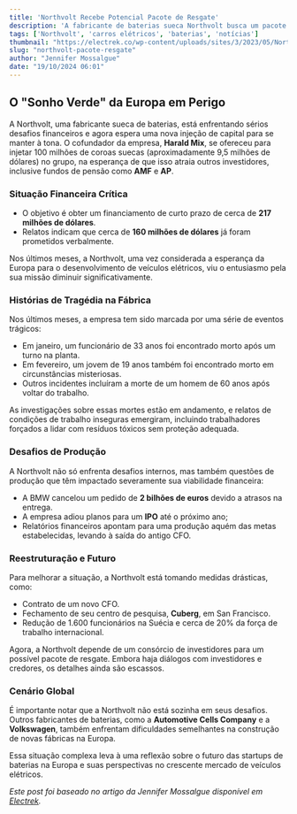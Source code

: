 ```yaml
---
title: 'Northvolt Recebe Potencial Pacote de Resgate'
description: 'A fabricante de baterias sueca Northvolt busca um pacote de resgate diante de desafios financeiros, incluindo mortes misteriosas em sua fábrica.'
tags: ['Northvolt', 'carros elétricos', 'baterias', 'notícias']
thumbnail: "https://electrek.co/wp-content/uploads/sites/3/2023/05/Northvolt-Drei-gigafactory.jpg?quality=82&strip=all&w=1600"
slug: "northvolt-pacote-resgate"
author: "Jennifer Mossalgue"
date: "19/10/2024 06:01"
---
```


## O "Sonho Verde" da Europa em Perigo

A Northvolt, uma fabricante sueca de baterias, está enfrentando sérios desafios financeiros e agora espera uma nova injeção de capital para se manter à tona. O cofundador da empresa, **Harald Mix**, se ofereceu para injetar 100 milhões de coroas suecas (aproximadamente 9,5 milhões de dólares) no grupo, na esperança de que isso atraia outros investidores, inclusive fundos de pensão como **AMF** e **AP**.

### Situação Financeira Crítica

- O objetivo é obter um financiamento de curto prazo de cerca de **217 milhões de dólares**.
- Relatos indicam que cerca de **160 milhões de dólares** já foram prometidos verbalmente.

Nos últimos meses, a Northvolt, uma vez considerada a esperança da Europa para o desenvolvimento de veículos elétricos, viu o entusiasmo pela sua missão diminuir significativamente.

### Histórias de Tragédia na Fábrica

Nos últimos meses, a empresa tem sido marcada por uma série de eventos trágicos:

- Em janeiro, um funcionário de 33 anos foi encontrado morto após um turno na planta.
- Em fevereiro, um jovem de 19 anos também foi encontrado morto em circunstâncias misteriosas.
- Outros incidentes incluíram a morte de um homem de 60 anos após voltar do trabalho.

As investigações sobre essas mortes estão em andamento, e relatos de condições de trabalho inseguras emergiram, incluindo trabalhadores forçados a lidar com resíduos tóxicos sem proteção adequada.

### Desafios de Produção

A Northvolt não só enfrenta desafios internos, mas também questões de produção que têm impactado severamente sua viabilidade financeira:

- A BMW cancelou um pedido de **2 bilhões de euros** devido a atrasos na entrega.
- A empresa adiou planos para um **IPO** até o próximo ano;
- Relatórios financeiros apontam para uma produção aquém das metas estabelecidas, levando à saída do antigo CFO.

### Reestruturação e Futuro

Para melhorar a situação, a Northvolt está tomando medidas drásticas, como:

- Contrato de um novo CFO.
- Fechamento de seu centro de pesquisa, **Cuberg**, em San Francisco.
- Redução de 1.600 funcionários na Suécia e cerca de 20% da força de trabalho internacional.

Agora, a Northvolt depende de um consórcio de investidores para um possível pacote de resgate. Embora haja diálogos com investidores e credores, os detalhes ainda são escassos.

### Cenário Global

É importante notar que a Northvolt não está sozinha em seus desafios. Outros fabricantes de baterias, como a **Automotive Cells Company** e a **Volkswagen**, também enfrentam dificuldades semelhantes na construção de novas fábricas na Europa.

Essa situação complexa leva à uma reflexão sobre o futuro das startups de baterias na Europa e suas perspectivas no crescente mercado de veículos elétricos.  

*Este post foi baseado no artigo da Jennifer Mossalgue disponível em [Electrek](https://electrek.co/2024/10/18/mystery-deaths-and-no-cash-northvolt-may-now-get-a-rescue-package/).*